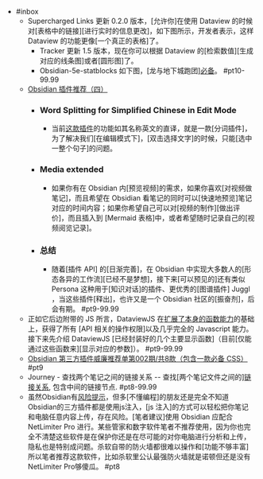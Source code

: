 - #inbox
    - Supercharged Links 更新 0.2.0 版本，[允许你]在使用 Dataview 的时候对[表格中的链接][进行实时的信息更改]，如下图所示，开发者表示，这样 Dataview 的功能更像[一个真正的表格]了。
        - Tracker 更新 1.5 版本，现在你可以根据 Dataview 的[检索数值][生成对应的线条图]或者[圆形图]了。
        - Obsidian-5e-statblocks
如下图，[龙与地下城跑团][必备](https://www.zhihu.com/pin/1379427044988698624)。 #pt10-99.99
    - [Obsidian 插件推荐（四）](https://zhuanlan.zhihu.com/p/362853550)
        - ### Word Splitting for Simplified Chinese in Edit Mode
            - 当前[这款插件](http://link.zhihu.com/?target=https%3A//github.com/alx-plugins/cm-chs-patch)的功能如其名称英文的直译，就是一款[分词插件]，为了解决我们[在编辑模式下]，[双击选择文字]的时候，只能[选中一整个句子]的问题。
        - ### Media extended
            - 如果你有在 Obsidian 内[预览视频]的需求，如果你喜欢[对视频做笔记]，而且希望在 Obsidian 看笔记的同时可以[快速地预览]笔记对应的时间内容；如果你希望自己可以对[视频的制作][做出评价]，而且插入到 [Mermaid 表格]中，或者希望随时记录自己的[视频阅览记录]。
        - ### 总结
            - 随着[插件 API] 的[日渐完善]，在 Obsidian 中实现大多数人的[形态各异的工作流][已经不是梦想]，接下来[可以预见的]还有类似 Persona 这种用于[知识对话]的插件、更优秀的[图谱插件] Juggl ，当这些插件[释出]，也许又是一个 Obsidian 社区的[振奋剂]，后会有期。 #pt9-99.99
    - 正如它后边附带的 JS 所言，DataviewJS 在[扩展了本身的函数能力](https://zhuanlan.zhihu.com/p/373623264)的基础上，获得了所有 [API 相关的操作权限]以及几乎完全的 Javascript 能力。接下来先介绍 DataviewJS [已经封装好的几个主要显示函数]（目前[仅能通过这些函数来][显示对应的参数]）。 #pt9-99.99
    - [Obsidian 第三方插件威廉推荐单第002期/共8款（包含一款必备 CSS）](https://zhuanlan.zhihu.com/p/363522207) #pt9
    - Journey - 查找两个笔记之间的链接关系 -- 查找[两个笔记文件之间的][链接关系](https://zhuanlan.zhihu.com/p/368487154), 包含中间的链接节点. #pt8-99.99
    - 虽然Obsidian有[风险提示](https://zhuanlan.zhihu.com/p/363753101)，但多[不懂编程]的朋友还是完全不知道Obsidian的三方插件都是使用js注入，[js 注入]的方式可以轻松把你笔记和电脑任意内容上传，存在风险。[笔者建议]使用 Obsidian 应配合 NetLimiter Pro 进行。某些管家和数字软件笔者不推荐使用，因为你也完全不清楚这些软件是在保护你还是在尽可能的对你电脑进行分析和上传，隐私也是特别成问题。杀软自带的防火墙都很难以操作和[功能不够丰富]所以笔者推荐这款软件，比如杀软里公认最强防火墙就是诺顿但还是没有NetLimiter Pro够傻瓜。 #pt8
